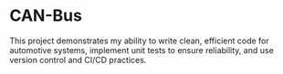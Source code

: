 # CAN-Bus
This project demonstrates my ability to write clean, efficient code for automotive systems, implement unit tests to ensure reliability, and use version control and CI/CD practices. 
